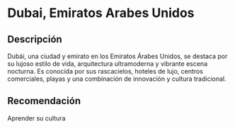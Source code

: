 # Dubai, Emiratos Arabes Unidos

## Descripción
Dubái, una ciudad y emirato en los Emiratos Árabes Unidos, se destaca por su lujoso estilo de vida, arquitectura ultramoderna y vibrante escena nocturna. Es conocida por sus rascacielos, hoteles de lujo, centros comerciales, playas y una combinación de innovación y cultura tradicional. 

## Recomendación
Aprender su cultura
